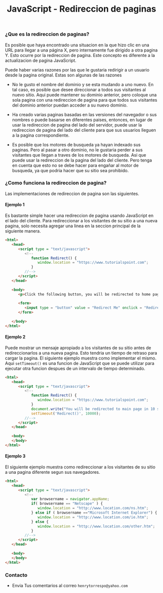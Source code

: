 ﻿---
title: JavaScript - Redireccion de paginas
description: Redireccionar pagina web con javascript
categories: Blog
comments: true
---

### ¿Que es la redireccion de paginas?

Es posible que haya encontrado una situacion en la que hizo clic en una URL para llegar a una página X, pero internamente fue dirigido a otra pagina Y. Esto ocurre por la redireccion de pagina. Este concepto es diferente a la actualizacion de pagina JavaScript.

Puede haber varias razones por las que le gustaria redirigir a un usuario desde la pagina original. Estas son algunas de las razones

- No le gusto el nombre del dominio y se esta mudando a uno nuevo. En tal caso, es posible que desee direccionar a todos sus visitantes al nuevo sitio. Aqui puede mantener su dominio anterior, pero coloque una sola pagina con una redireccion de pagina para que todos sus visitantes del dominio anterior puedan acceder a su nuevo dominio.

- Ha creado varias paginas basadas en las versiones del navegador o sus nombres o puede basarse en diferentes paises, entonces, en lugar de usar la redireccion de pagina del lado del servidor, puede usar la redireccion de  pagina del lado del cliente para que sus usuarios lleguen a la pagina correspondiente.

- Es posible que los motores de busqueda ya hayan indexado sus paginas. Pero al pasar a otro dominio, no le gustaria perder a sus visitantes que llegan a traves de los motores de busqueda. Asi que puede usar la redireccion de la pagina del lado del cliente. Pero tenga en cuenta que esto no se debe hacer para engañar al motor de busqueda, ya que podria hacer que su sitio sea prohibido.

### ¿Como funciona la redireccion de pagina?

Las implementaciones de redireccion de pagina son las siguientes.

#### Ejemplo 1

Es bastante simple hacer una redireccion de pagina usando JavaScript en el lado del cliente. Para redireccionar a los visitantes de su sitio a una nueva pagina, solo necesita agregar una linea en la seccion principal de la siguiente manera.

```html
<html>
   <head>
      <script type = "text/javascript">
         <!--
            function Redirect() {
               window.location = "https://www.tutorialspoint.com";
            }
         //-->
      </script>
   </head>
   
   <body>
      <p>Click the following button, you will be redirected to home page.</p>
      
      <form>
         <input type = "button" value = "Redirect Me" onclick = "Redirect();" />
      </form>
      
   </body>
</html>
```

#### Ejemplo 2

Puede mostrar un mensaje apropiado a los visitantes de su sitio antes de redireccionarlos a una nueva pagina. Esto tendria un tiempo de retraso para cargar la pagina. El siguiente ejemplo muestra como implementar el mismo. Aqui `setTimeout()` es una funcion de JavaScript que se puede utilizar para ejecutar otra funcion despues de un intervalo de tiempo determinado.

```html
<html>
   <head>
      <script type = "text/javascript">
         <!--
            function Redirect() {
               window.location = "https://www.tutorialspoint.com";
            }            
            document.write("You will be redirected to main page in 10 sec.");
            setTimeout('Redirect()', 10000);
         //-->
      </script>
   </head>
   
   <body>
   </body>
</html>
```

#### Ejemplo 3

El siguiente ejemplo muestra como redireccionar a los visitantes de su sitio a una pagina diferente segun sus navegadores.

```html
<html>
   <head>     
      <script type = "text/javascript">
         <!--
            var browsername = navigator.appName;
            if( browsername == "Netscape" ) {
               window.location = "http://www.location.com/ns.htm";
            } else if ( browsername =="Microsoft Internet Explorer") {
               window.location = "http://www.location.com/ie.htm";
            } else {
               window.location = "http://www.location.com/other.htm";
            }
         //-->
      </script>      
   </head>
   
   <body>
   </body>
</html>
```

### Contacto

- Envia Tus comentarios al correo `henrytorrespo@yahoo.com`
